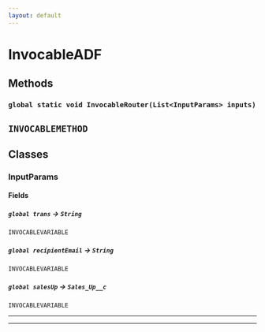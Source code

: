 ```yaml
---
layout: default
---
```

# InvocableADF
## Methods
### `global static void InvocableRouter(List<InputParams> inputs)`

`INVOCABLEMETHOD`
---
## Classes
### InputParams
#### Fields

##### `global trans` → `String`

`INVOCABLEVARIABLE` 

##### `global recipientEmail` → `String`

`INVOCABLEVARIABLE` 

##### `global salesUp` → `Sales_Up__c`

`INVOCABLEVARIABLE` 

---

---
